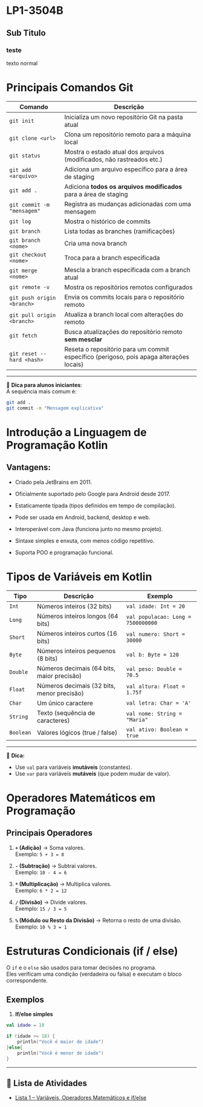 # LP1-3504B
## Sub Titulo
### teste
texto normal

# Principais Comandos Git

| Comando | Descrição |
|---------|-----------|
| `git init` | Inicializa um novo repositório Git na pasta atual |
| `git clone <url>` | Clona um repositório remoto para a máquina local |
| `git status` | Mostra o estado atual dos arquivos (modificados, não rastreados etc.) |
| `git add <arquivo>` | Adiciona um arquivo específico para a área de staging |
| `git add .` | Adiciona **todos os arquivos modificados** para a área de staging |
| `git commit -m "mensagem"` | Registra as mudanças adicionadas com uma mensagem |
| `git log` | Mostra o histórico de commits |
| `git branch` | Lista todas as branches (ramificações) |
| `git branch <nome>` | Cria uma nova branch |
| `git checkout <nome>` | Troca para a branch especificada |
| `git merge <nome>` | Mescla a branch especificada com a branch atual |
| `git remote -v` | Mostra os repositórios remotos configurados |
| `git push origin <branch>` | Envia os commits locais para o repositório remoto |
| `git pull origin <branch>` | Atualiza a branch local com alterações do remoto |
| `git fetch` | Busca atualizações do repositório remoto **sem mesclar** |
| `git reset --hard <hash>` | Reseta o repositório para um commit específico (perigoso, pois apaga alterações locais) |

---

📌 **Dica para alunos iniciantes**:  
A sequência mais comum é:  
```bash
git add .
git commit -m "Mensagem explicativa"
```


# Introdução a Linguagem de Programação Kotlin

## Vantagens:
- Criado pela JetBrains em 2011.

- Oficialmente suportado pelo Google para Android desde 2017.

- Estaticamente tipada (tipos definidos em tempo de compilação).

- Pode ser usada em Android, backend, desktop e web.

- Interoperável com Java (funciona junto no mesmo projeto).

- Sintaxe simples e enxuta, com menos código repetitivo.

- Suporta POO e programação funcional.


# Tipos de Variáveis em Kotlin

| Tipo       | Descrição | Exemplo |
|------------|-----------|---------|
| `Int`      | Números inteiros (32 bits) | `val idade: Int = 20` |
| `Long`     | Números inteiros longos (64 bits) | `val populacao: Long = 7500000000` |
| `Short`    | Números inteiros curtos (16 bits) | `val numero: Short = 30000` |
| `Byte`     | Números inteiros pequenos (8 bits) | `val b: Byte = 120` |
| `Double`   | Números decimais (64 bits, maior precisão) | `val peso: Double = 70.5` |
| `Float`    | Números decimais (32 bits, menor precisão) | `val altura: Float = 1.75f` |
| `Char`     | Um único caractere | `val letra: Char = 'A'` |
| `String`   | Texto (sequência de caracteres) | `val nome: String = "Maria"` |
| `Boolean`  | Valores lógicos (true / false) | `val ativo: Boolean = true` |

---

📌 **Dica:**  
- Use `val` para variáveis **imutáveis** (constantes).  
- Use `var` para variáveis **mutáveis** (que podem mudar de valor).  

# Operadores Matemáticos em Programação

## Principais Operadores

1. **`+` (Adição)** → Soma valores.  
   Exemplo: `5 + 3 = 8`

2. **`-` (Subtração)** → Subtrai valores.  
   Exemplo: `10 - 4 = 6`

3. **`*` (Multiplicação)** → Multiplica valores.  
   Exemplo: `6 * 2 = 12`

4. **`/` (Divisão)** → Divide valores.  
   Exemplo: `15 / 3 = 5`

5. **`%` (Módulo ou Resto da Divisão)** → Retorna o resto de uma divisão.  
   Exemplo: `10 % 3 = 1`


# Estruturas Condicionais (if / else)

O `if` e o `else` são usados para tomar decisões no programa.  
Eles verificam uma condição (verdadeira ou falsa) e executam o bloco correspondente.

## Exemplos

1. **If/else simples**  
```kotlin
val idade = 18

if (idade >= 18) {
    println("Você é maior de idade")
}else{
    println("Você é menor de idade")
}
```
---

## 📂 Lista de Atividades
- [Lista 1 – Variáveis, Operadores Matemáticos e if/else](https://docs.google.com/document/d/1pfy5TH6OVX3XXufT9q3VN0aSqXCmTJGxGbD22tK6Ixw/edit?usp=sharing)
